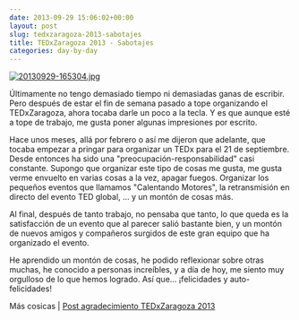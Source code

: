 ```yaml
---
date: 2013-09-29 15:06:02+00:00
layout: post
slug: tedxzaragoza-2013-sabotajes
title: TEDxZaragoza 2013 - Sabotajes
categories: day-by-day
---
```


[![20130929-165304.jpg](http://blog.migueljulian.com/wp-content/uploads/20130929-165304.jpg)](http://blog.migueljulian.com/wp-content/uploads/20130929-165304.jpg)

Últimamente no tengo demasiado tiempo ni demasiadas ganas de escribir. Pero después de estar el fin de semana pasado a tope organizando el TEDxZaragoza, ahora tocaba darle un poco a la tecla. Y es que aunque esté a tope de trabajo, me gusta poner algunas impresiones por escrito.

Hace unos meses, allá por febrero o así me dijeron que adelante, que tocaba empezar a pringar para organizar un TEDx para el 21 de septiembre. Desde entonces ha sido una "preocupación-responsabilidad" casi constante. Supongo que organizar este tipo de cosas me gusta, me gusta verme envuelto en varias cosas a la vez, apagar fuegos. Organizar los pequeños eventos que llamamos "Calentando Motores", la retransmisión en directo del evento TED global, ... y un montón de cosas más.

Al final, después de tanto trabajo, no pensaba que tanto, lo que queda es la satisfacción de un evento que al parecer salió bastante bien, y un montón de nuevos amigos y compañeros surgidos de este gran equipo que ha organizado el evento.

He aprendido un montón de cosas, he podido reflexionar sobre otras muchas, he conocido a personas increíbles, y a día de hoy, me siento muy orgulloso de lo que hemos logrado. Así que... ¡felicidades y auto-felicidades!

Más cosicas | [Post agradecimiento TEDxZaragoza 2013](http://www.tedxzaragoza.com/2013/09/gracias-saboteadores/)
